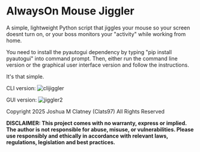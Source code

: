 # AlwaysOn Mouse Jiggler

A simple, lightweight Python script that jiggles your mouse so your screen doesnt turn on, or your boss monitors your "activity" while working from home.

You need to install the pyautogui dependency by typing "pip install pyautogui" into command prompt. Then, either run the command line version or the graphical user interface version and follow the instructions.

It's that simple. 

CLI version:
![clijiggler](https://github.com/user-attachments/assets/00a27b67-522d-43cb-9f2c-b2a76f4e80b4)

GUI version:
![jiggler2](https://github.com/user-attachments/assets/25bd4b08-785b-43db-b9ef-22172657dc0d)

Copyright 2025 Joshua M Clatney (Clats97) All Rights Reserved

**DISCLAIMER: This project comes with no warranty, express or implied. The author is not responsible for abuse, misuse, or vulnerabilities. Please use responsibly and ethically in accordance with relevant laws, regulations, legislation and best practices.**
